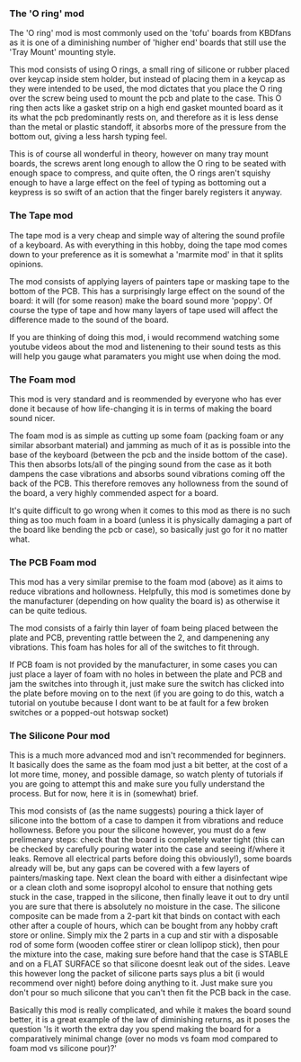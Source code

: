### The 'O ring' mod
The 'O ring' mod is most commonly used on the 'tofu' boards from KBDfans as it is one of a diminishing number of 'higher end' boards that still use the 'Tray Mount' mounting style. 

This mod consists of using O rings, a small ring of silicone or rubber placed over keycap inside stem holder, but instead of placing them in a keycap as they were intended to be used, the mod dictates that you place the O ring over the screw being used to mount the pcb and plate to the case. This O ring then acts like a gasket strip on a high end gasket mounted board as it its what the pcb predominantly rests on, and therefore as it is less dense than the metal or plastic standoff, it absorbs more of the pressure from the bottom out, giving a less harsh typing feel. 

This is of course all wonderful in theory, however on many tray mount boards, the screws arent long enough to allow the O ring to be seated with enough space to compress, and quite often, the O rings aren't squishy enough to have a large effect on the feel of typing as bottoming out a keypress is so swift of an action that the finger barely registers it anyway.

### The Tape mod
The tape mod is a very cheap and simple way of altering the sound profile of a keyboard. As with everything in this hobby, doing the tape mod comes down to your preference as it is somewhat a 'marmite mod' in that it splits opinions.

The mod consists of applying layers of painters tape or masking tape to the bottom of the PCB. This has a surprisingly large effect on the sound of the board: it will (for some reason) make the board sound more 'poppy'. Of course the type of tape and how many layers of tape used will affect the difference made to the sound of the board. 

If you are thinking of doing this mod, i would recommend watching some youtube videos about the mod and listenening to their sound tests as this will help you gauge what paramaters you might use when doing the mod. 

### The Foam mod
This mod is very standard and is reommended by everyone who has ever done it because of how life-changing it is in terms of making the board sound nicer.

The foam mod is as simple as cutting up some foam (packing foam or any similar absorbant material) and jamming as much of it as is possible into the base of the keyboard (between the pcb and the inside bottom of the case). This then absorbs lots/all of the pinging sound from the case as it both dampens the case vibrations and absorbs sound vibrations coming off the back of the PCB. This therefore removes any hollowness from the sound of the board, a very highly commended aspect for a board.

It's quite difficult to go wrong when it comes to this mod as there is no such thing as too much foam in a board (unless it is physically damaging a part of the board like bending the pcb or case), so basically just go for it no matter what. 

### The PCB Foam mod
This mod has a very similar premise to the foam mod (above) as it aims to reduce vibrations and hollowness. Helpfully, this mod is sometimes done by the manufacturer (depending on how quality the board is) as otherwise it can be quite tedious.

The mod consists of a fairly thin layer of foam being placed between the plate and PCB, preventing rattle between the 2, and dampenening any vibrations. This foam has holes for all of the switches to fit through.

If PCB foam is not provided by the manufacturer, in some cases you can just place a layer of foam with no holes in between the plate and PCB and jam the switches into through it, just make sure the switch has clicked into the plate before moving on to the next (if you are going to do this, watch a tutorial on youtube because I dont want to be at fault for a few broken switches or a popped-out hotswap socket)

### The Silicone Pour mod
This is a much more advanced mod and isn't recommended for beginners. It basically does the same as the foam mod just a bit better, at the cost of a lot more time, money, and possible damage, so watch plenty of tutorials if you are going to attempt this and make sure you fully understand the process. But for now, here it is in (somewhat) brief.

This mod consists of (as the name suggests) pouring a thick layer of silicone into the bottom of a case to dampen it from vibrations and reduce hollowness. Before you pour the silicone however, you must do a few prelimenary steps: check that the board is completely water tight (this can be checked by carefully pouring water into the case and seeing if/where it leaks. Remove all electrical parts before doing this obviously!), some boards already will be, but any gaps can be covered with a few layers of painters/masking tape. Next clean the board with either a disinfectant wipe or a clean cloth and some isopropyl alcohol to ensure that nothing gets stuck in the case, trapped in the silicone, then finally leave it out to dry until you are sure that there is absolutely no moisture in the case. 
The silicone composite can be made from a 2-part kit that binds on contact with each other after a couple of hours, which can be bought from any hobby craft store or online. Simply mix the 2 parts in a cup and stir with a disposable rod of some form (wooden coffee stirer or clean lollipop stick), then pour the mixture into the case, making sure before hand that the case is STABLE and on a FLAT SURFACE so that silicone doesnt leak out of the sides. Leave this however long the packet of silicone parts says plus a bit (i would recommend over night) before doing anything to it. Just make sure you don't pour so much silicone that you can't then fit the PCB back in the case.

Basically this mod is really complicated, and while it makes the board sound better, it is a great example of the law of diminishing returns, as it poses the question 'Is it worth the extra day you spend making the board for a comparatively minimal change (over no mods vs foam mod compared to foam mod vs silicone pour)?'
